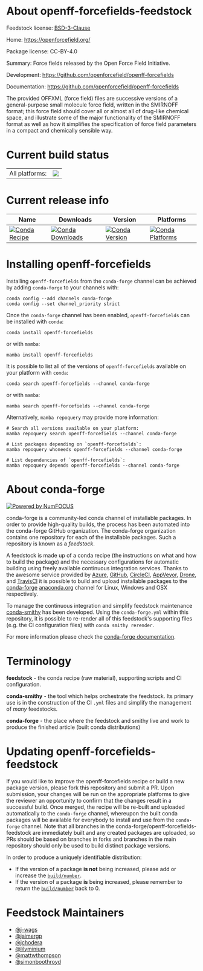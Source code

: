 About openff-forcefields-feedstock
==================================

Feedstock license: [BSD-3-Clause](https://github.com/conda-forge/openff-forcefields-feedstock/blob/main/LICENSE.txt)

Home: https://openforcefield.org/

Package license: CC-BY-4.0

Summary: Force fields released by the Open Force Field Initiative.

Development: https://github.com/openforcefield/openff-forcefields

Documentation: https://github.com/openforcefield/openff-forcefields

The provided OFFXML (force field) files are successive versions
of a general-purpose small molecule force field, written in the
SMIRNOFF format; this force field should cover all or almost all
of drug-like chemical space, and illustrate some of the major
functionality of the SMIRNOFF format as well as how it simplifies
the specification of force field parameters in a compact and
chemically sensible way.


Current build status
====================


<table><tr><td>All platforms:</td>
    <td>
      <a href="https://dev.azure.com/conda-forge/feedstock-builds/_build/latest?definitionId=11603&branchName=main">
        <img src="https://dev.azure.com/conda-forge/feedstock-builds/_apis/build/status/openff-forcefields-feedstock?branchName=main">
      </a>
    </td>
  </tr>
</table>

Current release info
====================

| Name | Downloads | Version | Platforms |
| --- | --- | --- | --- |
| [![Conda Recipe](https://img.shields.io/badge/recipe-openff--forcefields-green.svg)](https://anaconda.org/conda-forge/openff-forcefields) | [![Conda Downloads](https://img.shields.io/conda/dn/conda-forge/openff-forcefields.svg)](https://anaconda.org/conda-forge/openff-forcefields) | [![Conda Version](https://img.shields.io/conda/vn/conda-forge/openff-forcefields.svg)](https://anaconda.org/conda-forge/openff-forcefields) | [![Conda Platforms](https://img.shields.io/conda/pn/conda-forge/openff-forcefields.svg)](https://anaconda.org/conda-forge/openff-forcefields) |

Installing openff-forcefields
=============================

Installing `openff-forcefields` from the `conda-forge` channel can be achieved by adding `conda-forge` to your channels with:

```
conda config --add channels conda-forge
conda config --set channel_priority strict
```

Once the `conda-forge` channel has been enabled, `openff-forcefields` can be installed with `conda`:

```
conda install openff-forcefields
```

or with `mamba`:

```
mamba install openff-forcefields
```

It is possible to list all of the versions of `openff-forcefields` available on your platform with `conda`:

```
conda search openff-forcefields --channel conda-forge
```

or with `mamba`:

```
mamba search openff-forcefields --channel conda-forge
```

Alternatively, `mamba repoquery` may provide more information:

```
# Search all versions available on your platform:
mamba repoquery search openff-forcefields --channel conda-forge

# List packages depending on `openff-forcefields`:
mamba repoquery whoneeds openff-forcefields --channel conda-forge

# List dependencies of `openff-forcefields`:
mamba repoquery depends openff-forcefields --channel conda-forge
```


About conda-forge
=================

[![Powered by
NumFOCUS](https://img.shields.io/badge/powered%20by-NumFOCUS-orange.svg?style=flat&colorA=E1523D&colorB=007D8A)](https://numfocus.org)

conda-forge is a community-led conda channel of installable packages.
In order to provide high-quality builds, the process has been automated into the
conda-forge GitHub organization. The conda-forge organization contains one repository
for each of the installable packages. Such a repository is known as a *feedstock*.

A feedstock is made up of a conda recipe (the instructions on what and how to build
the package) and the necessary configurations for automatic building using freely
available continuous integration services. Thanks to the awesome service provided by
[Azure](https://azure.microsoft.com/en-us/services/devops/), [GitHub](https://github.com/),
[CircleCI](https://circleci.com/), [AppVeyor](https://www.appveyor.com/),
[Drone](https://cloud.drone.io/welcome), and [TravisCI](https://travis-ci.com/)
it is possible to build and upload installable packages to the
[conda-forge](https://anaconda.org/conda-forge) [anaconda.org](https://anaconda.org/)
channel for Linux, Windows and OSX respectively.

To manage the continuous integration and simplify feedstock maintenance
[conda-smithy](https://github.com/conda-forge/conda-smithy) has been developed.
Using the ``conda-forge.yml`` within this repository, it is possible to re-render all of
this feedstock's supporting files (e.g. the CI configuration files) with ``conda smithy rerender``.

For more information please check the [conda-forge documentation](https://conda-forge.org/docs/).

Terminology
===========

**feedstock** - the conda recipe (raw material), supporting scripts and CI configuration.

**conda-smithy** - the tool which helps orchestrate the feedstock.
                   Its primary use is in the construction of the CI ``.yml`` files
                   and simplify the management of *many* feedstocks.

**conda-forge** - the place where the feedstock and smithy live and work to
                  produce the finished article (built conda distributions)


Updating openff-forcefields-feedstock
=====================================

If you would like to improve the openff-forcefields recipe or build a new
package version, please fork this repository and submit a PR. Upon submission,
your changes will be run on the appropriate platforms to give the reviewer an
opportunity to confirm that the changes result in a successful build. Once
merged, the recipe will be re-built and uploaded automatically to the
`conda-forge` channel, whereupon the built conda packages will be available for
everybody to install and use from the `conda-forge` channel.
Note that all branches in the conda-forge/openff-forcefields-feedstock are
immediately built and any created packages are uploaded, so PRs should be based
on branches in forks and branches in the main repository should only be used to
build distinct package versions.

In order to produce a uniquely identifiable distribution:
 * If the version of a package **is not** being increased, please add or increase
   the [``build/number``](https://docs.conda.io/projects/conda-build/en/latest/resources/define-metadata.html#build-number-and-string).
 * If the version of a package **is** being increased, please remember to return
   the [``build/number``](https://docs.conda.io/projects/conda-build/en/latest/resources/define-metadata.html#build-number-and-string)
   back to 0.

Feedstock Maintainers
=====================

* [@j-wags](https://github.com/j-wags/)
* [@jaimergp](https://github.com/jaimergp/)
* [@jchodera](https://github.com/jchodera/)
* [@lilyminium](https://github.com/lilyminium/)
* [@mattwthompson](https://github.com/mattwthompson/)
* [@simonboothroyd](https://github.com/simonboothroyd/)

